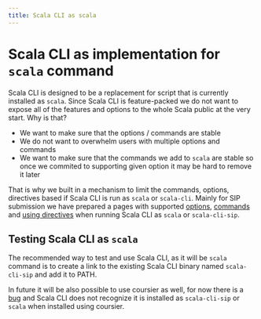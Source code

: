 ```yaml
---
title: Scala CLI as scala
---
```



# Scala CLI as implementation for `scala` command

Scala CLI is designed to be a replacement for script that is currently installed as `scala`. Since Scala CLI is feature-packed we do not want to expose all of the features and options to the whole Scala public at the very start. Why is that?
 - We want to make sure that the options / commands are stable
 - We do not want to overwhelm users with multiple options and commands
 - We want to make sure that the commands we add to `scala` are stable so once we commited to supporting given option it may be hard to remove it later

That is why we built in a mechanism to limit the commands, options, directives based if Scala CLI is run as `scala` or `scala-cli`. Mainly for SIP submission we have prepared a pages with supported [options](./cli-options.md), [commands](./commands.md) and [using directives](./directives.md) when running Scala CLI as `scala` or `scala-cli-sip`.

## Testing Scala CLI as `scala`

The recommended way to test and use Scala CLI, as it will be `scala` command is to create a link to the existing Scala CLI binary named `scala-cli-sip` and add it to PATH.

In future it will be also possible to use coursier as well, for now there is a [bug](https://github.com/VirtusLab/scala-cli/issues/1307) and Scala CLI does not recognize it is installed as `scala-cli-sip` or `scala` when installed using coursier.